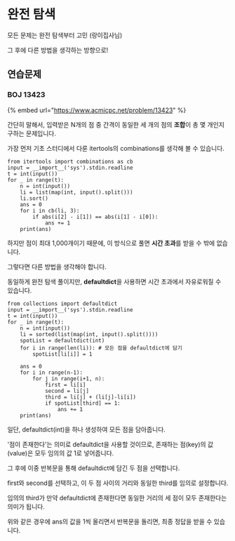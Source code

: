 # 완전 탐색

모든 문제는 완전 탐색부터 고민 (랑이집사님)

그 후에 다른 방법을 생각하는 방향으로!



## 연습문제

### BOJ 13423

{% embed url="https://www.acmicpc.net/problem/13423" %}

간단히 말해서, 입력받은 N개의 점 중 간격이 동일한 세 개의 점의 **조합**이 총 몇 개인지 구하는 문제입니다.

가장 먼저 기초 스터디에서 다룬 itertools의 combinations를 생각해 볼 수 있습니다.

```
from itertools import combinations as cb
input = __import__('sys').stdin.readline
t = int(input())
for _ in range(t):
    n = int(input())
    li = list(map(int, input().split()))
    li.sort()
    ans = 0
    for i in cb(li, 3):
        if abs(i[2] - i[1]) == abs(i[1] - i[0]):
            ans += 1
    print(ans)
```

하지만 점이 최대 1,000개이기 때문에, 이 방식으로 풀면 **시간 초과**를 받을 수 밖에 없습니다.

그렇다면 다른 방법을 생각해야 합니다.



동일하게 완전 탐색 풀이지만, **defaultdict**을 사용하면 시간 초과에서 자유로워질 수 있습니다.

```
from collections import defaultdict
input = __import__('sys').stdin.readline
t = int(input())
for _ in range(t):
    n = int(input())
    li = sorted(list(map(int, input().split())))
    spotList = defaultdict(int)
    for i in range(len(li)): # 모든 점을 defaultdict에 담기
        spotList[li[i]] = 1

    ans = 0
    for i in range(n-1):
        for j in range(i+1, n):
            first = li[i]
            second = li[j]
            third = li[j] + (li[j]-li[i])
            if spotList[third] == 1:
                ans += 1
    print(ans)
```

일단, defaultdict(int)을 하나 생성하여 모든 점을 담아줍니다.&#x20;

'점이 존재한다'는 의미로 defaultdict을 사용할 것이므로, 존재하는 점(key)의 값(value)은 모두 임의의 값 1로 넣어줍니다.

그 후에 이중 반복문을 통해 defaultdict에 담긴 두 점을 선택합니다.

first와 second를 선택하고, 이 두 점 사이의 거리와 동일한 third를 임의로 설정합니다.

임의의 third가 만약 defaultdict에 존재한다면 동일한 거리의 세 점이 모두 존재한다는 의미가 됩니다.

위와 같은 경우에 ans의 값을 1씩 올리면서 반복문을 돌리면, 최종 정답을 받을 수 있습니다.



















